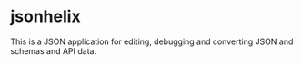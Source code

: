 # jsonhelix
This is a JSON application for editing, debugging and converting JSON and schemas and API data.
